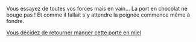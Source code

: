 Vous essayez de toutes vos forces mais en vain... La port en chocolat ne bouge pas !
Et comme il fallait s'y attendre la poignée commence même à fondre.

[Vous décidez de retourner manger cette porte en miel](miel/manger-du-miel.md)